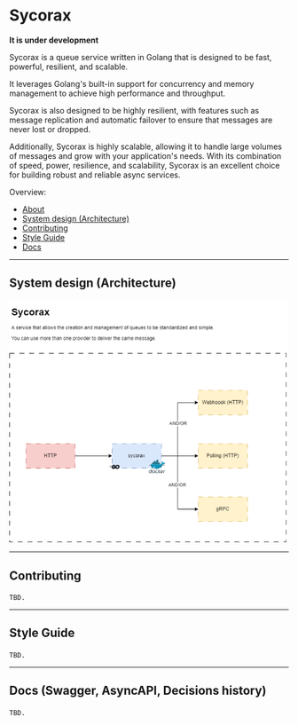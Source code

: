 # Sycorax

**It is under development**

Sycorax is a queue service written in Golang that is designed to be fast, powerful, resilient, and scalable.

It leverages Golang's built-in support for concurrency and memory management to achieve high performance and throughput.

Sycorax is also designed to be highly resilient, with features such as message replication and automatic failover to ensure that messages are never lost or dropped.

Additionally, Sycorax is highly scalable, allowing it to handle large volumes of messages and grow with your application's needs. With its combination of speed, power, resilience, and scalability, Sycorax is an excellent choice for building robust and reliable async services.

Overview:

- [About](#sycorax)
- [System design (Architecture)](#system-design-architecture)
- [Contributing](#contributing)
- [Style Guide](#style-guide)
- [Docs](#docs)

---

## System design (Architecture)
![Image DrawIO](./docs/architecture/sycorax-system-design.png 'Architecture')


---

## Contributing

`TBD.`

---

## Style Guide

`TBD.`

---

## Docs (Swagger, AsyncAPI, Decisions history)

`TBD.`
